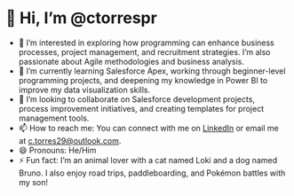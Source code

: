 # 👋 Hi, I’m @ctorrespr

- 👀 I’m interested in exploring how programming can enhance business processes, project management, and recruitment strategies. I’m also passionate about Agile methodologies and business analysis.
- 🌱 I’m currently learning Salesforce Apex, working through beginner-level programming projects, and deepening my knowledge in Power BI to improve my data visualization skills.
- 💞️ I’m looking to collaborate on Salesforce development projects, process improvement initiatives, and creating templates for project management tools.
- 📫 How to reach me: You can connect with me on [LinkedIn](https://linkedin.com/in/christiantorres1) or email me at c.torres29@outlook.com.
- 😄 Pronouns: He/Him
- ⚡ Fun fact: I’m an animal lover with a cat named Loki and a dog named Bruno. I also enjoy road trips, paddleboarding, and Pokémon battles with my son!
